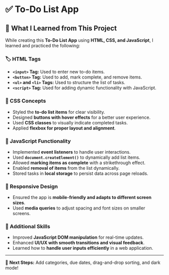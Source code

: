 # ✅ To-Do List App  

## 📝 What I Learned from This Project  

While creating this **To-Do List App** using **HTML, CSS, and JavaScript**, I learned and practiced the following:  

### 🏷️ HTML Tags  
- **`<input>` Tag:** Used to enter new to-do items.  
- **`<button>` Tag:** Used to add, mark complete, and remove items.  
- **`<ul>` and `<li>` Tags:** Used to structure the list of tasks.  
- **`<script>` Tag:** Used for adding dynamic functionality with JavaScript.  

### 🎨 CSS Concepts  
- Styled the **to-do list items** for clear visibility.  
- Designed **buttons with hover effects** for a better user experience.  
- Used **CSS classes** to visually indicate completed tasks.  
- Applied **flexbox for proper layout and alignment**.  

### 🔄 JavaScript Functionality  
- Implemented **event listeners** to handle user interactions.  
- Used **`document.createElement()`** to dynamically add list items.  
- Allowed **marking items as complete** with a strikethrough effect.  
- Enabled **removal of items** from the list dynamically.  
- Stored tasks in **local storage** to persist data across page reloads.  

### 📱 Responsive Design  
- Ensured the app is **mobile-friendly and adapts to different screen sizes**.  
- Used **media queries** to adjust spacing and font sizes on smaller screens.  

### 🚀 Additional Skills  
- Improved **JavaScript DOM manipulation** for real-time updates.  
- Enhanced **UI/UX with smooth transitions and visual feedback**.  
- Learned how to **handle user inputs efficiently** in a web application.  

---

📌 **Next Steps:** Add categories, due dates, drag-and-drop sorting, and dark mode!  
